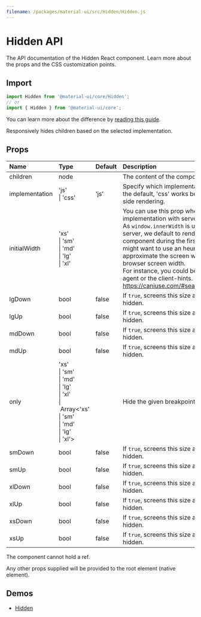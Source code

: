 ```yaml
---
filename: /packages/material-ui/src/Hidden/Hidden.js
---
```


<!--- This documentation is automatically generated, do not try to edit it. -->

# Hidden API

<p class="description">The API documentation of the Hidden React component. Learn more about the props and the CSS customization points.</p>

## Import

```js
import Hidden from '@material-ui/core/Hidden';
// or
import { Hidden } from '@material-ui/core';
```

You can learn more about the difference by [reading this guide](/guides/minimizing-bundle-size/).

Responsively hides children based on the selected implementation.

## Props

| Name | Type | Default | Description |
|:-----|:-----|:--------|:------------|
| <span class="prop-name">children</span> | <span class="prop-type">node</span> |  | The content of the component. |
| <span class="prop-name">implementation</span> | <span class="prop-type">'js'<br>&#124;&nbsp;'css'</span> | <span class="prop-default">'js'</span> | Specify which implementation to use.  'js' is the default, 'css' works better for server-side rendering. |
| <span class="prop-name">initialWidth</span> | <span class="prop-type">'xs'<br>&#124;&nbsp;'sm'<br>&#124;&nbsp;'md'<br>&#124;&nbsp;'lg'<br>&#124;&nbsp;'xl'</span> |  | You can use this prop when choosing the `js` implementation with server-side rendering.<br>As `window.innerWidth` is unavailable on the server, we default to rendering an empty component during the first mount. You might want to use an heuristic to approximate the screen width of the client browser screen width.<br>For instance, you could be using the user-agent or the client-hints. https://caniuse.com/#search=client%20hint |
| <span class="prop-name">lgDown</span> | <span class="prop-type">bool</span> | <span class="prop-default">false</span> | If `true`, screens this size and down will be hidden. |
| <span class="prop-name">lgUp</span> | <span class="prop-type">bool</span> | <span class="prop-default">false</span> | If `true`, screens this size and up will be hidden. |
| <span class="prop-name">mdDown</span> | <span class="prop-type">bool</span> | <span class="prop-default">false</span> | If `true`, screens this size and down will be hidden. |
| <span class="prop-name">mdUp</span> | <span class="prop-type">bool</span> | <span class="prop-default">false</span> | If `true`, screens this size and up will be hidden. |
| <span class="prop-name">only</span> | <span class="prop-type">'xs'<br>&#124;&nbsp;'sm'<br>&#124;&nbsp;'md'<br>&#124;&nbsp;'lg'<br>&#124;&nbsp;'xl'<br>&#124;&nbsp;Array&lt;'xs'<br>&#124;&nbsp;'sm'<br>&#124;&nbsp;'md'<br>&#124;&nbsp;'lg'<br>&#124;&nbsp;'xl'&gt;</span> |  | Hide the given breakpoint(s). |
| <span class="prop-name">smDown</span> | <span class="prop-type">bool</span> | <span class="prop-default">false</span> | If `true`, screens this size and down will be hidden. |
| <span class="prop-name">smUp</span> | <span class="prop-type">bool</span> | <span class="prop-default">false</span> | If `true`, screens this size and up will be hidden. |
| <span class="prop-name">xlDown</span> | <span class="prop-type">bool</span> | <span class="prop-default">false</span> | If `true`, screens this size and down will be hidden. |
| <span class="prop-name">xlUp</span> | <span class="prop-type">bool</span> | <span class="prop-default">false</span> | If `true`, screens this size and up will be hidden. |
| <span class="prop-name">xsDown</span> | <span class="prop-type">bool</span> | <span class="prop-default">false</span> | If `true`, screens this size and down will be hidden. |
| <span class="prop-name">xsUp</span> | <span class="prop-type">bool</span> | <span class="prop-default">false</span> | If `true`, screens this size and up will be hidden. |

The component cannot hold a ref.

Any other props supplied will be provided to the root element (native element).

## Demos

- [Hidden](/components/hidden/)

